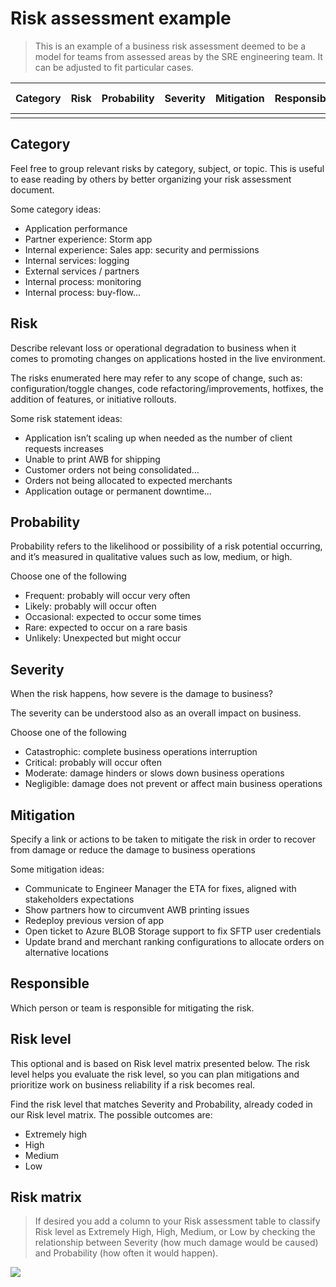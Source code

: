 # Risk assessment example

> This is an example of a business risk assessment deemed to be a model for teams from assessed areas by the SRE engineering team. 
> It can be adjusted to fit particular cases.

|Category|Risk|Probability|Severity|Mitigation|Responsible|Risk level|
|--|--|--|--|--|--|--|
||||||||


## Category

Feel free to group relevant risks by category, subject, or topic. This is useful to ease reading by others by better organizing your risk assessment document.

Some category ideas:

- Application performance
- Partner experience: Storm app
- Internal experience: Sales app: security and permissions
- Internal services: logging
- External services / partners
- Internal process: monitoring
- Internal process: buy-flow…

## Risk
Describe relevant loss or operational degradation to business when it comes to promoting changes on applications hosted in the live environment. 

The risks enumerated here may refer to any scope of change, such as: configuration/toggle changes, code refactoring/improvements, hotfixes, the addition of features, or initiative rollouts.

Some risk statement ideas:

- Application isn’t scaling  up when needed as the number of client requests increases
- Unable to print AWB for shipping
- Customer orders not being consolidated…
- Orders not being allocated to expected merchants
- Application outage or permanent downtime…

## Probability
Probability refers to the likelihood or possibility of a risk potential occurring, and it’s measured in qualitative values such as low, medium, or high. 

Choose one of the following

- Frequent: probably will occur very often
- Likely: probably will occur often
- Occasional: expected to occur some times
- Rare: expected to occur on a rare basis
- Unlikely: Unexpected but might occur

## Severity
When the risk happens, how severe is the damage to business? 

The severity can be understood also as an overall impact on business.

Choose one of the following

- Catastrophic: complete business operations interruption
- Critical: probably will occur often
- Moderate: damage hinders or slows down business operations
- Negligible: damage does not prevent or affect main business operations

## Mitigation

Specify a link or actions to be taken to mitigate the risk in order to recover from damage or reduce the damage to business operations

Some mitigation ideas:

- Communicate to Engineer Manager the ETA for fixes, aligned with stakeholders expectations
- Show partners how to circumvent AWB printing issues 
- Redeploy previous version of app 
- Open ticket to Azure BLOB Storage support to fix SFTP user credentials
- Update brand and merchant ranking configurations to allocate orders on alternative locations

## Responsible

Which person or team is responsible for mitigating the risk.

<person or team>

## Risk level
  
This optional and is based on Risk level matrix presented below. The risk level helps you evaluate the risk level, so you can plan mitigations and prioritize work on business reliability if a risk becomes real.
  
Find the risk level that matches Severity and Probability, already coded in our Risk level matrix. The possible outcomes are:

- Extremely high
- High
- Medium
- Low

## Risk matrix
  
  > If desired you add a column to your Risk assessment table to classify Risk level as Extremely High, High, Medium, or Low by checking the relationship between Severity (how much damage would be caused) and Probability (how often it would happen).

![](https://github.com/juniormayhe/Scripts/tree/master/sre/2021-06-17_10h29_24.png)

  
